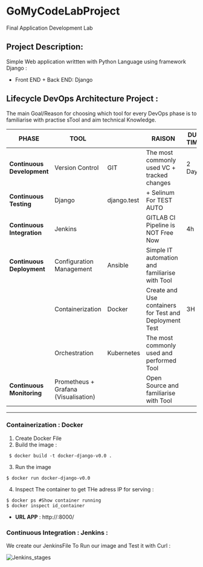 # GoMyCodeLabProject
Final Application Development Lab

## Project Description: 
Simple Web application writtten with Python Language using framework Django :
* Front END + Back END: Django
 
## Lifecycle DevOps Architecture Project :
 
The main Goal/Reason for choosing which tool for every DevOps phase is to familiarise with practise sTool and aim technical Knowledge. 


| PHASE   | TOOL || RAISON  | DUE TIME  |
| ------------- | -------------|-------------|------------- | ------------- |
| **Continuous Development**  | Version Control |  GIT  | The most commonly used VC + tracked changes  | 2 Days  |
| **Continuous Testing**      | Django | django.test  | + Selinum For TEST AUTO  |
| **Continuous Integration**  |  Jenkins  || GITLAB CI Pipeline is NOT Free Now  |  4h |
| **Continuous Deployment**	  | Configuration Management  | Ansible  |  Simple IT automation and familiarise with Tool   |
|                             | Containerization  | Docker  | Create and Use containers for Test and Deployment Test   | 3H  |
|                             | Orchestration  | Kubernetes  | The most commonly used and performed Tool   |
| **Continuous Monitoring**	  | Prometheus + Grafana (Visualisation)  || Open Source  and familiarise with Tool  |    |

------------------------------------------------------------------------------

### Containerization : Docker
1. Create Docker File
2. Build the image :

```
 $ docker build -t docker-django-v0.0 .
```

3.  Run the image 

```
$ docker run docker-django-v0.0
```

4. Inspect The container to get THe adress IP for serving :

```
$ docker ps #Show container running
$ docker inspect id_container
```

* **URL APP** : http://<ip>:8000/

 ### Continuous Integration : Jenkins :
 
 We create our JenkinsFile To Run our image and Test it with Curl : 
 
 ![Jenkins_stages](https://user-images.githubusercontent.com/15168128/138564547-783ce4f9-0392-4174-9366-213f7b71f2cc.png)

